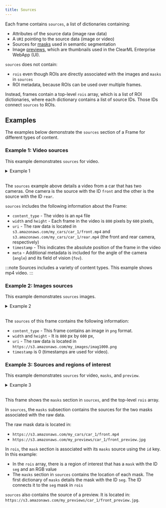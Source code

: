 ```yaml
---
title: Sources
---
```


Each frame contains `sources`, a list of dictionaries containing: 
* Attributes of the source data (image raw data)
* A `URI` pointing to the source data (image or video)
* Sources for [masks](masks.md) used in semantic segmentation
* Image [previews](previews.md), which are thumbnails used in the ClearML Enterprise WebApp (UI).

`sources` does not contain: 
* `rois` even though ROIs are directly associated with the images and `masks` in `sources`
* ROI metadata, because ROIs can be used over multiple frames. 
  
Instead, frames contain a top-level `rois` array, which is a list of ROI dictionaries, where each dictionary contains a 
list of source IDs. Those IDs connect `sources` to ROIs.

## Examples 

The examples below demonstrate the `sources` section of a Frame for different types of content.

### Example 1: Video sources

This example demonstrates `sources` for video.

<details className="cml-expansion-panel info">
<summary className="cml-expansion-panel-summary">Example 1</summary>
<div className="cml-expansion-panel-content">

```json
/* video from one of four cameras on car */
"sources": [
    {
        "id": "front",
        "content_type": "video/mp4",
        "width": 800,
        "height": 600,
        "uri": "https://s3.amazonaws.com/my_cars/car_1/front.mp4",
        "timestamp": 1234567889,
        "meta" :{
            "angle":45,
            "fov":129
        },
    },
    {
        "id": "rear",
        "uri": "https://s3.amazonaws.com/my_cars/car_1/rear.mp4",
        "content_type": "video/mp4",
        "timestamp": 1234567889
    }
    
```

</div>
</details>
<br/>

The `sources` example above details a video from a car that has two cameras. One camera
is the source with the ID `front` and the other is the source with the ID `rear`.

`sources` includes the following information about the Frame:
* `content_type` - The video is an `mp4` file
* `width` and `height` - Each frame in the video is `800` pixels by `600` pixels,
* `uri` - The raw data is located in `s3.amazonaws.com/my_cars/car_1/front.mp4` and `s3.amazonaws.com/my_cars/car_1/rear.mp4` 
  (the front and rear camera, respectively) 
* `timestamp` - This indicates the absolute position of the frame in the video
* `meta` - Additional metadata is included for the angle of the camera (`angle`) and its field of vision (`fov`).

:::note
Sources includes a variety of content types. This example shows mp4 video.
:::

### Example 2: Images sources

This example demonstrates `sources` images.
<details className="cml-expansion-panel info">
<summary className="cml-expansion-panel-summary">Example 2</summary>
<div className="cml-expansion-panel-content">        

```json
/* camera images */
"sources": [
    {
        "id": "default",
        "content_type": "png",
        "width": 800,
        "height": 600,
        "uri": "https://s3.amazonaws.com/my_images/imag1000.png",
        "timestamp": 0,
    }
```

</div>
</details>
<br/>

The `sources` of this frame contains the following information:
* `content_type` - This frame contains an image in `png` format. 
* `width` and `height` - It is `800` px by `600` px, 
* `uri` - The raw data is located in `https://s3.amazonaws.com/my_images/imag1000.png`
* `timestamp` is 0 (timestamps are used for video).


### Example 3: Sources and regions of interest

This example demonstrates `sources` for video, `masks`, and `preview`. 

<details className="cml-expansion-panel info">
<summary className="cml-expansion-panel-summary">Example 3</summary>
<div className="cml-expansion-panel-content">

```json

{
  "timestamp": 1234567889, 
  "context_id": "car_1", 
  "meta": {
    "velocity": "60"
  }, 
  "sources": [
    {
      "id": "front",
      "content_type": "video/mp4",
      "width": 800,
      "height": 600,
      "uri": "https://s3.amazonaws.com/my_cars/car_1/front.mp4",
      "timestamp": 1234567889,
      "meta" :{
        "angle":45,
        "fov":129
      }, 
      "preview": {
        "content_type": "image/jpg",
        "uri": "https://s3.amazonaws.com/my_previews/car_1/front_preview.jpg",
        "timestamp": 0
      },
      "masks": [
        {
          "id": "seg",
          "content_type": "video/mp4",
          "uri": "https://s3.amazonaws.com/seg_masks/car_1/front_seg.mp4",
          "timestamp": 1234567889
        },
        {
          "id": "instances_seg",
          "content_type": "video/mp4",
          "uri": "https://s3.amazonaws.com/seg_masks/car_1/front_instance_seg.mp4",
          "timestamp": 1234567889
        }
      ]
    },
    {
      "id": "rear",
      "uri": "https://s3.amazonaws.com/my_cars/car_1/rear.mp4",
      "content_type": "video/mp4",
      "timestamp": 1234567889
    }
  ],
  "rois": [
    {
      "sources":["front"],
      "label": ["right_lane"],
      "mask": {
        "id": "seg",
        "value": [-1, 1, 255]
      }
    },
    {
      "sources": ["front"],
      "label": ["bike"],
      "poly":[30, 50, 50,50, 100,50, 100,100],
      "meta": {
        "velocity": 5.4
      }
    },
    {
      "sources": ["front", "rear"],
      "label": ["car"],
      "poly":[30, 50, 50,50, 100,50, 100,100]
    }
  ]
}
```

</div>
</details>
<br/>

This frame shows the `masks` section in `sources`, and the top-level `rois` array.

In `sources`,  the `masks` subsection contains the sources for the two masks associated with the raw data. 

The raw mask data is located in:

* `https://s3.amazonaws.com/my_cars/car_1/front.mp4`
* `https://s3.amazonaws.com/my_previews/car_1/front_preview.jpg`

In `rois`, the `mask` section is associated with its `masks` source using the `id` key. 
In this example: 
* In the `rois` array, there is a region of interest that has a `mask` with the ID `seg` and an RGB
  value
* The `masks` section in `sources` contains the location of each mask. The first dictionary of `masks`
details the mask with the ID `seg`. The ID connects it to the `seg` mask in `rois`

`sources` also contains the source of a preview. It is located in: `https://s3.amazonaws.com/my_previews/car_1/front_preview.jpg`.


